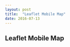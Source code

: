 ```yaml
---
layout: post
title:  "Leaflet Mobile Map"
date: 2016-07-13
---
```


<h2>Leaflet Mobile Map</h2>
<head>
  <meta charset="utf-8">
  <meta name="viewport" content="width=device-width, initial-scale=1.0, maximum-scale=1.0, user-scalable=no" />
  <link rel="stylesheet" href="http://cdn.leafletjs.com/leaflet/v0.7.7/leaflet.css" />
  <script src="http://cdn.leafletjs.com/leaflet/v0.7.7/leaflet.js"></script>
</head>
<body>
  <div>
    <script type="text/javascript" src="/js/leaflet/leafletmap.js"></script>
  </div>
</body>

